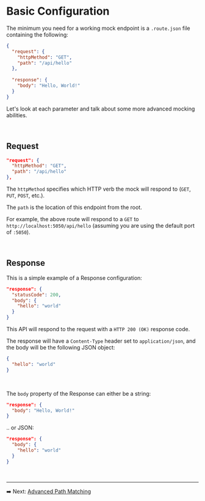 # Basic Configuration

The minimum you need for a working mock endpoint is a `.route.json` file containing the following:

```json
{
  "request": {
    "httpMethod": "GET",
    "path": "/api/hello"
  },
  
  "response": {
    "body": "Hello, World!"
  }
}
```

Let's look at each parameter and talk about some more advanced mocking abilities.

<br />

## Request

```json
"request": {
  "httpMethod": "GET",
  "path": "/api/hello"
},
```

The `httpMethod` specifies which HTTP verb the mock will respond to (`GET`, `PUT`, `POST`, etc.).

The `path` is the location of this endpoint from the root. 

For example, the above route will respond to a `GET` to `http://localhost:5050/api/hello` (assuming you are using the default port of `:5050`).

<br />

## Response

This is a simple example of a Response configuration:

```json
"response": {
  "statusCode": 200,
  "body": {    
    "hello": "world"
  }
}
```

This API will respond to the request with a `HTTP 200 (OK)` response code.

The response will have a `Content-Type` header set to `application/json`, and the body will be the following JSON object:

```json
{    
  "hello": "world"
}
  ```

<br />

The `body` property of the Response can either be a string:

```json
"response": {  
  "body": "Hello, World!"
}
```

.. or JSON:

```json
"response": {  
  "body": {
    "hello": "world"
  }
}
```

<br />

---

➡️ Next: [Advanced Path Matching](path-matching.md)
